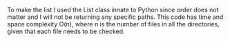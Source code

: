 To make the list I used the List class innate to Python since order does not
matter and I will not be returning any specific paths. This code has time and
space complexity O(n), where n is the number of files in all the directories,
given that each file needs to be checked.
